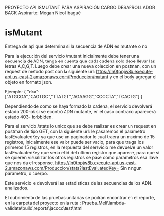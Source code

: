 PROYECTO API ISMUTANT PARA ASPIRACIÓN CARGO DESARROLLADOR BACK 
Aspirante: Megan Nicol Ibagué

# isMutant
Entrega de api que determina si la secuencia de ADN es mutante o no

Para la ejecución del servicio /mutant inicialmente debe tener una secuencia de ADN, tenga en cuenta que cada cadena solo debe llevar las letras A,C,G,T.
Luego debe crear una nueva coleccion en postman, con un request de metodo post con la siguiente url:
https://ln0tppjw8b.execute-api.us-east-2.amazonaws.com/Produccion/mutant
y en el body agregar el objeto en formato json.

Ejemplo:
{
    "dna":["ATGCGA","CAGTGC","TTATGT","AGAAGG","CCCCTA","TCACTG"]
}

Dependiendo de como se haya formado la cadena, el servicio devolverá estado 200-ok si se econtró ADN mutante, en el caso contrario aparecerá estado 403- forbbiden.

Para el servicio  /stats lo unico que se debe realizar es crear un request en postman de tipo GET, con la siguiente url: le pasaremos el parametro lastEvaluatedKey ya que use 
un paginador lo cual traera un maximo de 15 registros, inicialmente ese valor puede ser vacio, para que traiga los primeros 15 registros, en la respuesta del serevicio me devuelve 
un valor lastEvaluatedKey que seria el id del ultimo registro que aparece, para que si se quieren visualizar los otros registros se pase como parametros esa llave que nos da el response.
https://ln0tppjw8b.execute-api.us-east-2.amazonaws.com/Produccion/stats?lastEvaluatedKey=
Sin ningun parametro, o cuerpo.

Este servicio le devolverá las estadisticas de las secuencias de los ADN, analizados.

El cubrimiento de las pruebas unitarias se podran encontrar en el reporte, en la carpeta del proyecto en la ruta : Prueba_Meli\lambda-validate\build\reports\jacoco\test\html

